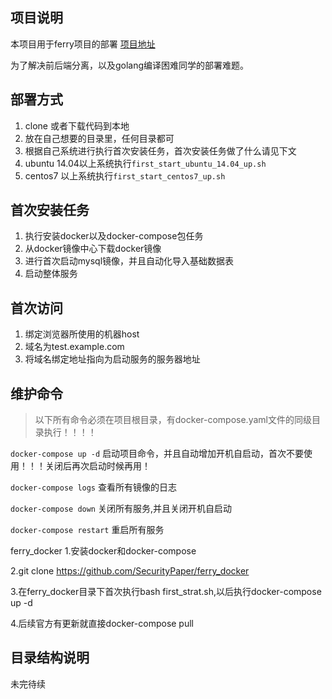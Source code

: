## 项目说明

本项目用于ferry项目的部署 [项目地址](https://github.com/lanyulei/ferry)

为了解决前后端分离，以及golang编译困难同学的部署难题。

## 部署方式

1. clone 或者下载代码到本地
2. 放在自己想要的目录里，任何目录都可
3. 根据自己系统进行执行首次安装任务，首次安装任务做了什么请见下文
4. ubuntu 14.04以上系统执行`first_start_ubuntu_14.04_up.sh`
5. centos7 以上系统执行`first_start_centos7_up.sh`

## 首次安装任务

1. 执行安装docker以及docker-compose包任务
2. 从docker镜像中心下载docker镜像
3. 进行首次启动mysql镜像，并且自动化导入基础数据表
4. 启动整体服务

## 首次访问

1. 绑定浏览器所使用的机器host
2. 域名为test.example.com
3. 将域名绑定地址指向为启动服务的服务器地址

## 维护命令

> 以下所有命令必须在项目根目录，有docker-compose.yaml文件的同级目录执行！！！！

`docker-compose up -d` 启动项目命令，并且自动增加开机自启动，首次不要使用！！！关闭后再次启动时候再用！

`docker-compose logs` 查看所有镜像的日志

`docker-compose down` 关闭所有服务,并且关闭开机自启动

`docker-compose restart` 重启所有服务

ferry_docker
1.安装docker和docker-compose

2.git clone https://github.com/SecurityPaper/ferry_docker

3.在ferry_docker目录下首次执行bash first_strat.sh,以后执行docker-compose up -d

4.后续官方有更新就直接docker-compose pull
## 目录结构说明

未完待续
